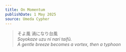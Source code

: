 ```yaml
---
title: On Momentum
publishDate: 1 May 2025
source: Umeda Cypher
---
```

> そよ風 渦になり台風  
> _Soyokaze uzu ni nari taifū._  
> _A gentle breeze becomes a vortex, then a typhoon_  
